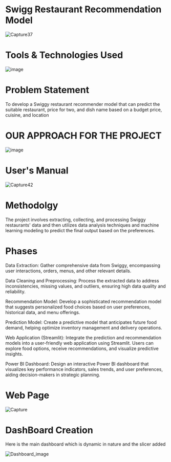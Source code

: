 # Swigg Restaurant Recommendation Model
![Capture37](https://github.com/Ashraf7474/Swiggy_Restrauant_Recommendation_Model/assets/131772000/08c5e11a-9c71-4d60-945b-49d7b9b68f3c)

# Tools & Technologies Used
![image](https://github.com/Sudhansu352010/1Mg-Homeopathic-Data-Analysis/assets/131376814/1d4cac22-bcd3-4990-b918-d739138c9396)

# Problem Statement
To develop a Swiggy restaurant recommender model that can predict the suitable restaurant, price for two, and dish name based on a budget price, cuisine, and location

# OUR APPROACH FOR THE PROJECT
![image](https://github.com/Ashraf7474/Swiggy_Restrauant_Recommendation_Model/assets/131772000/6011d055-d1fd-409b-9c1f-1e71a08490fc)

# User's Manual
![Capture42](https://github.com/Ashraf7474/Swiggy_Restrauant_Recommendation_Model/assets/131772000/5b2e3e54-23d1-4eef-b94e-cd74c72b6737)

# Methodolgy

The project involves extracting, collecting, and processing Swiggy restaurants' data and then utilizes data analysis techniques and machine learning modeling to predict the final output based on the preferences.

# Phases

Data Extraction: Gather comprehensive data from Swiggy, encompassing user interactions, orders, menus, and other relevant details.

Data Cleaning and Preprocessing: Process the extracted data to address inconsistencies, missing values, and outliers, ensuring high data quality and reliability.

Recommendation Model: Develop a sophisticated recommendation model that suggests personalized food choices based on user preferences, historical data, and menu offerings.

Prediction Model: Create a predictive model that anticipates future food demand, helping optimize inventory management and delivery operations.

Web Application (Streamlit): Integrate the prediction and recommendation models into a user-friendly web application using Streamlit. Users can explore food options, receive recommendations, and visualize predictive insights.

Power BI Dashboard: Design an interactive Power BI dashboard that visualizes key performance indicators, sales trends, and user preferences, aiding decision-makers in strategic planning.

# Web Page

![Capture](https://github.com/Ashraf7474/Swiggy_Restrauant_Recommendation_Model/assets/131772000/7b8ca7a5-d6b3-4b7d-bb18-1d02a81e93de)

# DashBoard Creation
Here is the main dashboard which is dynamic in nature and the slicer added

![Dashboard_image](https://github.com/Ashraf7474/Swiggy_Restrauant_Recommendation_Model/assets/131772000/b56874be-738e-423e-b1c6-41cf572364eb)





